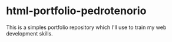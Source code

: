 # html-portfolio-pedrotenorio
This is a simples portfolio repository which I'll use to train my web development skills.
